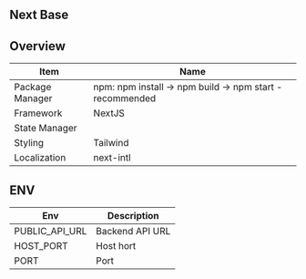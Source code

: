 ## Next Base

## Overview

| Item            | Name                                                     |
| --------------- | -------------------------------------------------------- |
| Package Manager | npm: npm install -> npm build -> npm start - recommended |
| Framework       | NextJS                                                   |
| State Manager   |                                                          |
| Styling         | Tailwind                                                 |
| Localization    | next-intl                                                |

## ENV

| Env            | Description     |
| -------------- | --------------- |
| PUBLIC_API_URL | Backend API URL |
| HOST_PORT      | Host hort       |
| PORT           | Port            |
